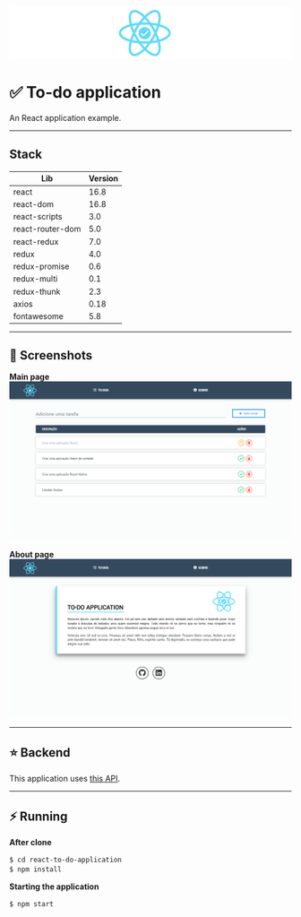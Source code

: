 ![](https://github.com/EduardoRotundaro/react-to-do-application/blob/master/docs/screenshots/logo.png?raw=true)

# ✅ To-do application

An React application example.

---

## Stack

| Lib | Version |
| ------ | ------ |
| react | 16.8 |
| react-dom | 16.8 |
| react-scripts | 3.0 |
| react-router-dom | 5.0 |
| react-redux | 7.0 |
| redux | 4.0 |
| redux-promise | 0.6 |
| redux-multi | 0.1 |
| redux-thunk | 2.3 |
| axios | 0.18 |
| fontawesome | 5.8 |

---

## 🎴 Screenshots

**Main page**
![](https://github.com/EduardoRotundaro/react-to-do-application/blob/master/docs/screenshots/main.png?raw=true)


**About page**
![](https://github.com/EduardoRotundaro/react-to-do-application/blob/master/docs/screenshots/about.png?raw=true)


---

## ⭐ Backend

This application uses [this API](https://github.com/EduardoRotundaro/crud-api-express-mongo).

---

## ⚡ Running

**After clone**

```sh
$ cd react-to-do-application
$ npm install
```

**Starting the application**

```sh
$ npm start
``` 
